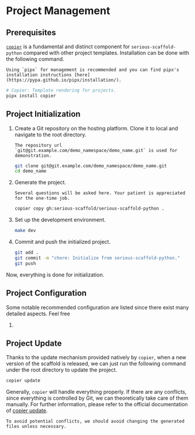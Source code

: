 # Project Management

## Prerequisites

[`copier`](https://copier.readthedocs.io/) is a fundamental and distinct component for `serious-scaffold-python` compared with other project templates. Installation can be done with the following command.

```{note}
Using `pipx` for management is recommended and you can find pipx's installation instructions [here](https://pypa.github.io/pipx/installation/).
```

```bash
# Copier: Template rendering for projects.
pipx install copier
```

## Project Initialization

1. Create a Git repository on the hosting platform. Clone it to local and navigate to the root directory.

    ```{note}
    The repository url `git@git.example.com/demo_namespace/demo_name.git` is used for demonstration.
    ```

    ```bash
    git clone git@git.example.com/demo_namespace/demo_name.git
    cd demo_name
    ```

1. Generate the project.

    ```{note}
    Several questions will be asked here. Your patient is appreciated for the one-time job.
    ```

    ```bash
    copier copy gh:serious-scaffold/serious-scaffold-python .
    ```

1. Set up the development environment.

    ```bash
    make dev
    ```

1. Commit and push the initialized project.

    ```bash
    git add .
    git commit -m "chore: Initialize from serious-scaffold-python."
    git push
    ```

Now, everything is done for initialization.

## Project Configuration

Some notable recommended configuration are listed since there exist many detailed aspects. Feel free

1.

## Project Update

Thanks to the update mechanism provided natively by `copier`, when a new version of the scaffold is released, we can just run the following command under the root directory to update the project.

```bash
copier update
```

Generally, `copier` will handle everything properly. If there are any conflicts, since everything is controlled by Git, we can theoretically take care of them manually. For further information, please refer to the official documentation of [copier update](https://copier.readthedocs.io/en/stable/updating/).

```{tip}
To avoid potential conflicts, we should avoid changing the generated files unless necessary.
```
